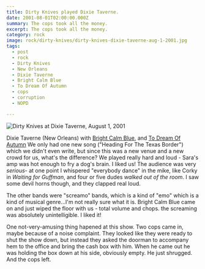 ```yaml
---
title: Dirty Knives played Dixie Taverne.
date: 2001-08-01T02:00:00.000Z
summary: The cops took all the money.
excerpt: The cops took all the money.
category: rock
image: rock/dirty-knives/dirty-knives-dixie-taverne-aug-1-2001.jpg
tags:
  - post
  - rock
  - Dirty Knives
  - New Orleans
  - Dixie Taverne
  - Bright Calm Blue
  - To Dream Of Autumn
  - cops
  - corruption
  - NOPD

---
```


![Dirty Knives at Dixie Taverne, August 1, 2001](/static/img/rock/dirty-knives/dirty-knives-dixie-taverne-aug-1-2001.jpg "Dirty Knives at Dixie Taverne, August 1, 2001")

Dixie Taverne (New Orleans) with [Bright Calm Blue](http://www.brightcalmblue.com), and [To Dream Of Autumn](http://www.todreamofautumn.com)
We only had one new song ("Heading For The Texas Border") which we didn't even write, but since this was a new venue and a new crowd for us, what's the difference? We played really hard and loud - Sara's amp was hot enough to fry a dog's brain. I liked us! The audience was very *serious*- at one point I whispered "everybody dance" in the mike, like Corky in *Waiting for Guffman*, and four or five dudes *walked out of the room*. I saw some devil horns though, and they clapped real loud.

The other bands were "screamo" bands, which is a kind of "emo" which is a kind of musical genre...I'm not really sure what it is. Bright Calm Blue came on and just wiped the floor with us - total volume and chops. the screaming was absolutely unintelligible. I liked it!

One not-very-amusing thing hapened at this show. Two cops came in, maybe because of a noise complaint. They looked like they were ready to shut the show down, but instead they asked the doorman to accompany hem to the office and bring the cash box with him. When he came out he was holding the box down at his side, obviously empty. He just shrugged. And the cops left.